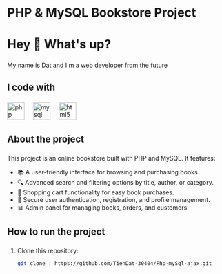 
# PHP & MySQL Bookstore Project

<h1 align="left">Hey 👋 What's up?</h1>

### 

<p align="left">My name is Dat and I'm a web developer from the future</p>

### 

<h2 align="left">I code with</h2>

### 

<div align="left">
  <img src="https://www.devopsschool.com/blog/wp-content/uploads/2022/03/php-programming-language.jpg" height="40" alt="php logo" />
  <img width="12" />
  <img src="https://tse2.mm.bing.net/th?id=OIP.744mxzC5wmuJwSAv6Ej3XwHaHa&pid=Api&P=0&h=180" height="40" alt="mysql logo" />
  <img width="12" />
  <img src="https://bizflyportal.mediacdn.vn/thumb_wm/1000,100/bizflyportal/images/css16209623842115.jpeg" height="40" alt="html5 logo" />
  <img width="12" />
</div>


###
<h2 align="left">About the project</h2>

### 

<p align="left">
This project is an online bookstore built with PHP and MySQL. It features:
</p>

- 📚 A user-friendly interface for browsing and purchasing books.
- 🔍 Advanced search and filtering options by title, author, or category.
- 🛒 Shopping cart functionality for easy book purchases.
- 💾 Secure user authentication, registration, and profile management.
- 📊 Admin panel for managing books, orders, and customers.

<h2 align="left">How to run the project</h2>

### 

1. Clone this repository:
   ```bash
   git clone : https://github.com/TienDat-30404/Php-mySql-ajax.git
